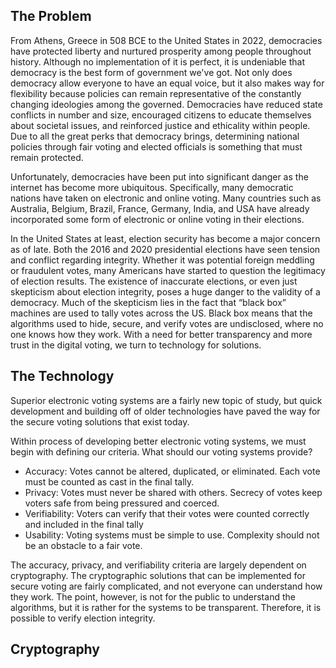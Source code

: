 ## The Problem

From Athens, Greece in 508 BCE to the United States in 2022, democracies have protected liberty and nurtured prosperity among people throughout history. Although no implementation of it is perfect, it is undeniable that democracy is the best form of government we've got. Not only does democracy allow everyone to have an equal voice, but it also makes way for flexibility because policies can remain representative of the constantly changing ideologies among the governed. Democracies have reduced state conflicts in number and size, encouraged citizens to educate themselves about societal issues, and reinforced justice and ethicality within people. Due to all the great perks that democracy brings, determining national policies through fair voting and elected officials is something that must remain protected.

Unfortunately, democracies have been put into significant danger as the internet has become more ubiquitous. Specifically, many democratic nations have taken on electronic and online voting. Many countries such as Australia, Belgium, Brazil, France, Germany, India, and USA have already incorporated some form of electronic or online voting in their elections. 

In the United States at least, election security has become a major concern as of late. Both the 2016 and 2020 presidential elections have seen tension and conflict regarding integrity. Whether it was potential foreign meddling or fraudulent votes, many Americans have started to question the legitimacy of election results. The existence of inaccurate elections, or even just skepticism about election integrity, poses a huge danger to the validity of a democracy. Much of the skepticism lies in the fact that “black box” machines are used to tally votes across the US. Black box means that the algorithms used to hide, secure, and verify votes are undisclosed, where no one knows how they work. With a need for better transparency and more trust in the digital voting, we turn to technology for solutions.


## The Technology

Superior electronic voting systems are a fairly new topic of study, but quick development and building off of older technologies have paved the way for the secure voting solutions that exist today. 

Within process of developing better electronic voting systems, we must begin with defining our criteria. What should our voting systems provide?

-	Accuracy: Votes cannot be altered, duplicated, or eliminated. Each vote must be counted as cast in the final tally.
-	Privacy: Votes must never be shared with others. Secrecy of votes keep voters safe from being pressured and coerced.
-	Verifiability: Voters can verify that their votes were counted correctly and included in the final tally
-	Usability: Voting systems must be simple to use. Complexity should not be an obstacle to a fair vote.

The accuracy, privacy, and verifiability criteria are largely dependent on cryptography. The cryptographic solutions that can be implemented for secure voting are fairly complicated, and not everyone can understand how they work. The point, however, is not for the public to understand the algorithms, but it is rather for the systems to be transparent. Therefore, it is possible to verify election integrity.

## Cryptography

